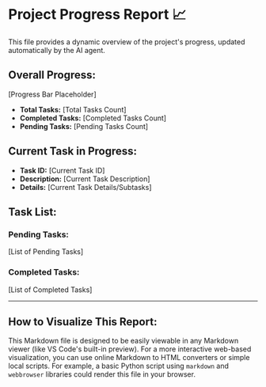 # Project Progress Report 📈

This file provides a dynamic overview of the project's progress, updated automatically by the AI agent.

## Overall Progress:

[Progress Bar Placeholder]

- **Total Tasks:** [Total Tasks Count]
- **Completed Tasks:** [Completed Tasks Count]
- **Pending Tasks:** [Pending Tasks Count]

## Current Task in Progress:

- **Task ID:** [Current Task ID]
- **Description:** [Current Task Description]
- **Details:** [Current Task Details/Subtasks]

## Task List:

### Pending Tasks:
[List of Pending Tasks]

### Completed Tasks:
[List of Completed Tasks]

---

## How to Visualize This Report:

This Markdown file is designed to be easily viewable in any Markdown viewer (like VS Code's built-in preview). For a more interactive web-based visualization, you can use online Markdown to HTML converters or simple local scripts. For example, a basic Python script using `markdown` and `webbrowser` libraries could render this file in your browser.
